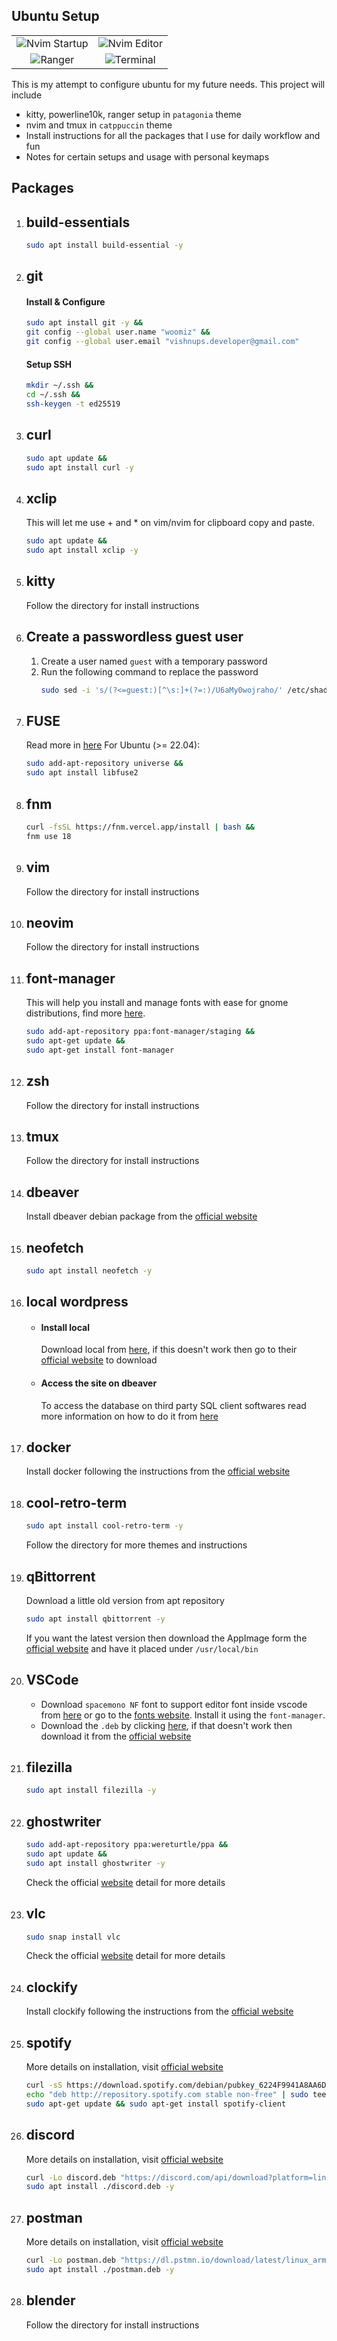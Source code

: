 ## Ubuntu Setup

|                                                   |                                                 |
| :-----------------------------------------------: | :---------------------------------------------: |
| <img alt="Nvim Startup" src="./nvim_startup.png"> | <img alt="Nvim Editor" src="./nvim_editor.png"> |
|       <img alt="Ranger" src="./ranger.png">       |    <img alt="Terminal" src="./terminal.png">    |

This is my attempt to configure ubuntu for my future needs. This project will include

- kitty, powerline10k, ranger setup in `patagonia` theme
- nvim and tmux in `catppuccin` theme
- Install instructions for all the packages that I use for daily workflow and fun
- Notes for certain setups and usage with personal keymaps

## Packages

1. ## **build-essentials**

   ```sh
   sudo apt install build-essential -y
   ```

1. ## **git**
   #### Install & Configure
   ```sh
   sudo apt install git -y &&
   git config --global user.name "woomiz" &&
   git config --global user.email "vishnups.developer@gmail.com"
   ```
   #### Setup SSH
   ```sh
   mkdir ~/.ssh &&
   cd ~/.ssh &&
   ssh-keygen -t ed25519
   ```
1. ## **curl**

   ```sh
   sudo apt update &&
   sudo apt install curl -y
   ```

1. ## **xclip**

   This will let me use + and \* on vim/nvim for clipboard copy and paste.

   ```sh
   sudo apt update &&
   sudo apt install xclip -y
   ```

1. ## **kitty**

   Follow the directory for install instructions

1. ## **Create a passwordless guest user**

   1. Create a user named `guest` with a temporary password
   1. Run the following command to replace the password
      ```sh
      sudo sed -i 's/(?<=guest:)[^\s:]+(?=:)/U6aMy0wojraho/' /etc/shadow
      ```

1. ## **FUSE**

   Read more in [here](https://github.com/AppImage/AppImageKit/wiki/FUSE)
   For Ubuntu (>= 22.04):

   ```sh
   sudo add-apt-repository universe &&
   sudo apt install libfuse2
   ```

1. ## **fnm**

   ```sh
   curl -fsSL https://fnm.vercel.app/install | bash &&
   fnm use 18
   ```

1. ## **vim**

   Follow the directory for install instructions

1. ## **neovim**

   Follow the directory for install instructions

1. ## **font-manager**

   This will help you install and manage fonts with ease for gnome distributions, find more [here](https://github.com/FontManager/font-manager).

   ```sh
   sudo add-apt-repository ppa:font-manager/staging &&
   sudo apt-get update &&
   sudo apt-get install font-manager
   ```

1. ## **zsh**

   Follow the directory for install instructions

1. ## **tmux**

   Follow the directory for install instructions

1. ## **dbeaver**

   Install dbeaver debian package from the [official website](https://dbeaver.io/download)

1. ## **neofetch**

   ```sh
   sudo apt install neofetch -y
   ```

1. ## **local wordpress**

   - #### Install local
     Download local from [here](https://cdn.localwp.com/stable/latest/deb), if this doesn't work then go to their [official website](https://localwp.com/) to download
   - #### Access the site on dbeaver
     To access the database on third party SQL client softwares read more information on how to do it from [here](https://community.localwp.com/t/how-can-i-connect-to-mysql-using-tcp-ip-rather-than-a-socket-on-macos-linux/21220)

1. ## **docker**

   Install docker following the instructions from the [official website](https://docs.docker.com/engine/install/ubuntu/#installation-methods)

1. ## **cool-retro-term**

   ```sh
   sudo apt install cool-retro-term -y
   ```

   Follow the directory for more themes and instructions

1. ## **qBittorrent**

   Download a little old version from apt repository

   ```sh
   sudo apt install qbittorrent -y
   ```

   If you want the latest version then download the AppImage form the [official website](https://www.fosshub.com/qBittorrent.html) and have it placed under `/usr/local/bin`

1. ## **VSCode**

   - Download `spacemono NF` font to support editor font inside vscode from [here](https://github.com/ryanoasis/nerd-fonts/releases/download/v3.1.1/SpaceMono.zip) or go to the [fonts website](https://github.com/ryanoasis/nerd-fonts/releases/download/v3.1.1/SpaceMono.zip). Install it using the `font-manager`.
   - Download the `.deb` by clicking [here](https://code.visualstudio.com/sha/download?build=stable&os=linux-deb-x64), if that doesn't work then download it from the [official website](https://code.visualstudio.com/Download#)

1. ## **filezilla**

   ```sh
   sudo apt install filezilla -y
   ```

1. ## **ghostwriter**

   ```sh
   sudo add-apt-repository ppa:wereturtle/ppa &&
   sudo apt update &&
   sudo apt install ghostwriter -y
   ```

   Check the official [website](https://ghostwriter.kde.org/download/) detail for more details

1. ## **vlc**

   ```sh
   sudo snap install vlc
   ```

   Check the official [website](https://www.videolan.org/vlc/) detail for more details

1. ## **clockify**

   Install clockify following the instructions from the [official website](https://clockify.me/apps)

1. ## **spotify**

   More details on installation, visit [official website](https://www.spotify.com/de-en/download/linux/)

   ```sh
   curl -sS https://download.spotify.com/debian/pubkey_6224F9941A8AA6D1.gpg | sudo gpg --dearmor --yes -o /etc/apt/trusted.gpg.d/spotify.gpg &&
   echo "deb http://repository.spotify.com stable non-free" | sudo tee /etc/apt/sources.list.d/spotify.list &&
   sudo apt-get update && sudo apt-get install spotify-client
   ```

1. ## **discord**

   More details on installation, visit [official website](https://discord.com/download)

   ```sh
   curl -Lo discord.deb "https://discord.com/api/download?platform=linux&format=deb" &&
   sudo apt install ./discord.deb -y
   ```

1. ## **postman**

   More details on installation, visit [official website](https://www.postman.com/downloads/)

   ```sh
   curl -Lo postman.deb "https://dl.pstmn.io/download/latest/linux_arm64" &&
   sudo apt install ./postman.deb -y
   ```

1. ## **blender**

   Follow the directory for install instructions
